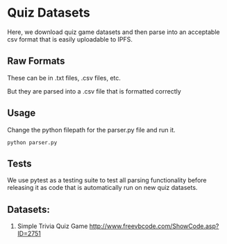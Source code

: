 # Quiz Datasets

Here, we download quiz game datasets and then parse into an acceptable csv format that is easily uploadable to IPFS.

## Raw Formats
These can be in .txt files, .csv files, etc.

But they are parsed into a .csv file that is formatted correctly

## Usage
Change the python filepath for the parser.py file and run it.

    python parser.py

## Tests
We use pytest as a testing suite to test all parsing functionality before releasing it as code that is automatically run on new quiz datasets.

## Datasets:
1. Simple Trivia Quiz Game
http://www.freevbcode.com/ShowCode.asp?ID=2751

